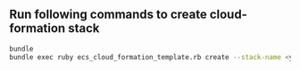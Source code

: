 ## Run following commands to create cloud-formation stack

```bash
bundle
bundle exec ruby ecs_cloud_formation_template.rb create --stack-name <your-stack-name>i
```
